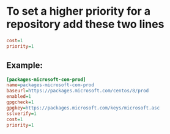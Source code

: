 # To set a higher priority for a repository add these two lines
```ini
cost=1
priority=1
```

## Example:
```ini
[packages-microsoft-com-prod]
name=packages-microsoft-com-prod
baseurl=https://packages.microsoft.com/centos/8/prod
enabled=1
gpgcheck=1
gpgkey=https://packages.microsoft.com/keys/microsoft.asc
sslverify=1
cost=1
priority=1
```